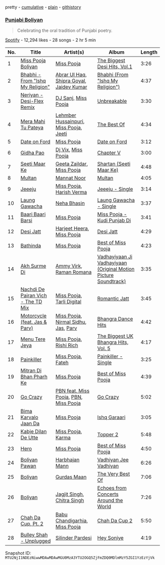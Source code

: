 pretty - [cumulative](/playlists/cumulative/37i9dQZF1DWYvgG8eEwPaP.md) - [plain](/playlists/plain/37i9dQZF1DWYvgG8eEwPaP) - [githistory](https://github.githistory.xyz/mackorone/spotify-playlist-archive/blob/main/playlists/plain/37i9dQZF1DWYvgG8eEwPaP)

### [Punjabi Boliyan](https://open.spotify.com/playlist/37i9dQZF1DWYvgG8eEwPaP)

> Celebrating the oral tradition of Punjabi poetry.

[Spotify](https://open.spotify.com/user/spotify) - 12,294 likes - 28 songs - 2 hr 5 min

| No. | Title | Artist(s) | Album | Length |
|---|---|---|---|---|
| 1 | [Miss Pooja Boliyan](https://open.spotify.com/track/5WBWieyRiaNL3c8hJe9o0m) | [Miss Pooja](https://open.spotify.com/artist/0DyXyd0D6fMUsuD6yONANx) | [The Biggest Desi Hits, Vol.1](https://open.spotify.com/album/4sLPyGhZ7aSuX5o7NJEdmy) | 3:26 |
| 2 | [Bhabhi \- From "Ishq My Religion"](https://open.spotify.com/track/1scZ5UKdbOv8XBtVH7c43V) | [Abrar Ul Haq](https://open.spotify.com/artist/5Z1MqXZgG3ooTyK3oqQVpw), [Shipra Goyal](https://open.spotify.com/artist/7gOZcXPfLtLbFgUyHGV7cZ), [Jaidev Kumar](https://open.spotify.com/artist/3jFf4UnboFrqsHZA8qBkH8) | [Bhabhi \(From "Ishq My Religion"\)](https://open.spotify.com/album/3PSh4IapNx8UAzagdJ8UYT) | 4:37 |
| 3 | [Neriyan \- Desi\-Flex Remix](https://open.spotify.com/track/2qeOC4INMJQTGTxBxOH8Li) | [DJ Sanj](https://open.spotify.com/artist/1kfqHPfj8yygKGMD3NrDE5), [Miss Pooja](https://open.spotify.com/artist/0DyXyd0D6fMUsuD6yONANx) | [Unbreakable](https://open.spotify.com/album/0iMtL5czlwziTmdnEe7v2A) | 3:30 |
| 4 | [Mera Mahi Tu Pateya](https://open.spotify.com/track/7LfMSGFnFIsEXl0qrCOns9) | [Lehmber Hussainpuri](https://open.spotify.com/artist/7w4cOzDZ5rfomlKHfunmbV), [Miss Pooja](https://open.spotify.com/artist/0DyXyd0D6fMUsuD6yONANx), [Jeeti](https://open.spotify.com/artist/0yqLAqvEr9ZXO4faQUObL9) | [The Best Of](https://open.spotify.com/album/4qQpcuOPa0gf9u5FMfmCSe) | 4:34 |
| 5 | [Date on Ford](https://open.spotify.com/track/3vpVc8rECvMxRZfeeYH41k) | [Miss Pooja](https://open.spotify.com/artist/0DyXyd0D6fMUsuD6yONANx) | [Date on Ford](https://open.spotify.com/album/10HZwOxWii41Fz0eNgetaW) | 3:12 |
| 6 | [Gidha Pao](https://open.spotify.com/track/1BkrWeaFsiMEoe00xoMPHc) | [Dj Vix](https://open.spotify.com/artist/5C2hod2OHi2TpmWG4XNQjS), [Miss Pooja](https://open.spotify.com/artist/0DyXyd0D6fMUsuD6yONANx) | [Chapter V](https://open.spotify.com/album/29rY1iTeNob4RkzjILu5gA) | 3:00 |
| 7 | [Seeti Maar Ke](https://open.spotify.com/track/5NiLpcsWJnKqftntyvyyEV) | [Geeta Zaildar](https://open.spotify.com/artist/78rdC4FvVaOJmEgfjlUi4a), [Miss Pooja](https://open.spotify.com/artist/0DyXyd0D6fMUsuD6yONANx) | [Shartan \(Seeti Maar Ke\)](https://open.spotify.com/album/0D6ZUI004iUbOCzeOPDWX6) | 4:48 |
| 8 | [Multan](https://open.spotify.com/track/2Qr6caRtWpQitY0t7qjsxi) | [Mannat Noor](https://open.spotify.com/artist/0TxBLummgAxRkxn21HrLDp) | [Multan](https://open.spotify.com/album/0QQwhLBFDqjzMiWYcQaiNi) | 4:05 |
| 9 | [Jeeeju](https://open.spotify.com/track/1X0JotKLOpb3sC89s620aK) | [Miss Pooja](https://open.spotify.com/artist/0DyXyd0D6fMUsuD6yONANx), [Harish Verma](https://open.spotify.com/artist/6JfYDFQWMlAMizvlVIMdFX) | [Jeeeju \- Single](https://open.spotify.com/album/3cXErCpIhNdqibrsVyPBTm) | 3:14 |
| 10 | [Laung Gawacha](https://open.spotify.com/track/7mgGEXpbBMCOHgIUqdfARm) | [Neha Bhasin](https://open.spotify.com/artist/4E5oyNFcB3uXLkLdjYmP9Z) | [Laung Gawacha \- Single](https://open.spotify.com/album/1mO4qPhqz1SPVTgvHve7ak) | 3:37 |
| 11 | [Baari Baari Barsi](https://open.spotify.com/track/2xCdRazgyBUYtPtEaxrFw3) | [Miss Pooja](https://open.spotify.com/artist/0DyXyd0D6fMUsuD6yONANx) | [Miss Pooja \- Kudi Punjab Di](https://open.spotify.com/album/5MV1TtROzY1r75MunvHdeY) | 3:41 |
| 12 | [Desi Jatt](https://open.spotify.com/track/5xC73xyQ9Wiyn7IphIepjQ) | [Harjeet Heera](https://open.spotify.com/artist/4ij4nj6ZPn7T4FFE9knGCI), [Miss Pooja](https://open.spotify.com/artist/0DyXyd0D6fMUsuD6yONANx) | [Desi Jatt](https://open.spotify.com/album/7f8hL1HTI0j1J5DrAObD4v) | 4:29 |
| 13 | [Bathinda](https://open.spotify.com/track/3PXMOjduIIgqtEKCa9JEML) | [Miss Pooja](https://open.spotify.com/artist/0DyXyd0D6fMUsuD6yONANx) | [Best of Miss Pooja](https://open.spotify.com/album/7KOSz005q6xlD4bfCKcSw0) | 4:23 |
| 14 | [Akh Surme Di](https://open.spotify.com/track/0CQfzve7uGmOSWjAsQSZSe) | [Ammy Virk](https://open.spotify.com/artist/2RlWC7XKizSOsZ8F3uGi59), [Raman Romana](https://open.spotify.com/artist/7mJ4nj92W37kxFUmTZXpbv) | [Vadhayiyaan Ji Vadhayiyaan \(Original Motion Picture Soundtrack\)](https://open.spotify.com/album/200xbCAhb4tXcR8UWOkz8p) | 3:35 |
| 15 | [Nachdi De Pairan Vich \- The TD Mix](https://open.spotify.com/track/37Jyck288MWxC42kimJTf7) | [Miss Pooja](https://open.spotify.com/artist/0DyXyd0D6fMUsuD6yONANx), [Tarli Digital](https://open.spotify.com/artist/3HnnQuxIRLSc69XMDesEbr) | [Romantic Jatt](https://open.spotify.com/album/0AWuL0QXKaLRjh0WwndvgL) | 3:45 |
| 16 | [Motorcycle \(feat\. Jas & Parv\)](https://open.spotify.com/track/3FCM9ml9B68NohWFkHTBBC) | [Miss Pooja](https://open.spotify.com/artist/0DyXyd0D6fMUsuD6yONANx), [Nirmal Sidhu](https://open.spotify.com/artist/5WhL0sP8YGFIVZmbSVZsMD), [Jas](https://open.spotify.com/artist/5KuD9S59fTMTIaDRDIFme2), [Parv](https://open.spotify.com/artist/71j4xwlyEnBQ92JgCXJe2i) | [Bhangra Dance Hits](https://open.spotify.com/album/1ZQKNF5ON8Ihz1YWgXF7QK) | 4:42 |
| 17 | [Menu Tere Jeya](https://open.spotify.com/track/7oojiUzsQZz52EC36joBzT) | [Miss Pooja](https://open.spotify.com/artist/0DyXyd0D6fMUsuD6yONANx), [Rishi Rich](https://open.spotify.com/artist/2DpITTpb4v5SQtB3iA4A44) | [The Biggest UK Bhangra Hits, Vol\. 5](https://open.spotify.com/album/3cQ7UsnZzJI9NY2FLi8Dr8) | 4:17 |
| 18 | [Painkiller](https://open.spotify.com/track/2a7Mun0qIv8Xr0raXZwAP7) | [Miss Pooja](https://open.spotify.com/artist/0DyXyd0D6fMUsuD6yONANx), [Fateh](https://open.spotify.com/artist/1t44XSPiW7z8PebleCo7uP) | [Painkiller \- Single](https://open.spotify.com/album/5xnkPSxaEFhsc2pu019e66) | 3:25 |
| 19 | [Mitran Di Bhan Pharh Ke](https://open.spotify.com/track/6ZTlIOLbOEX8Pp1A4DQyXA) | [Miss Pooja](https://open.spotify.com/artist/0DyXyd0D6fMUsuD6yONANx) | [Best of Miss Pooja](https://open.spotify.com/album/7KOSz005q6xlD4bfCKcSw0) | 4:39 |
| 20 | [Go Crazy](https://open.spotify.com/track/2UWwYNUvpSUt9TswL2PnoP) | [PBN feat\. Miss Pooja](https://open.spotify.com/artist/6S8WjXM62zxBkAmNDNf8c2), [PBN](https://open.spotify.com/artist/0VzfZ6oTUwavynHoN4Uuxf), [Miss Pooja](https://open.spotify.com/artist/0DyXyd0D6fMUsuD6yONANx) | [Go Crazy](https://open.spotify.com/album/5f2JoCISsqCwYbU5jA3JNR) | 5:02 |
| 21 | [Bima Karvalo Jaan Da](https://open.spotify.com/track/3551XCfyJxPxF8CJOpMr1x) | [Miss Pooja](https://open.spotify.com/artist/0DyXyd0D6fMUsuD6yONANx) | [Ishq Garaari](https://open.spotify.com/album/4BLtAkUxm6i28Nfmy9MKzs) | 3:05 |
| 22 | [Kabje Dilan De Utte](https://open.spotify.com/track/0oCs10Oiv3cYIWJroRX8b5) | [Miss Pooja](https://open.spotify.com/artist/0DyXyd0D6fMUsuD6yONANx), [Karma](https://open.spotify.com/artist/4Ob3TujwOSI66XNXNnRFgo) | [Topper 2](https://open.spotify.com/album/5WdMXD6hfOtFXkqv2gdnW3) | 5:48 |
| 23 | [Hero](https://open.spotify.com/track/4rSS0Kijdp54ZKIu3mnVhx) | [Miss Pooja](https://open.spotify.com/artist/0DyXyd0D6fMUsuD6yONANx) | [Best of Miss Pooja](https://open.spotify.com/album/7KOSz005q6xlD4bfCKcSw0) | 4:50 |
| 24 | [Boliyan Pawan](https://open.spotify.com/track/4kubMMoSAEH8bV6UW0cb6W) | [Harbhajan Mann](https://open.spotify.com/artist/6NhiWVGtq25QmacOUbTXKf) | [Vadhiyan Jee Vadhiyan](https://open.spotify.com/album/2EWn5S5AWvWycIdT5i58FM) | 6:26 |
| 25 | [Boliyan](https://open.spotify.com/track/5FEeDDrfetiUrWDTT6pI1K) | [Gurdas Maan](https://open.spotify.com/artist/3ttzOzBpRWRBzhn6thqhdT) | [The Very Best Of](https://open.spotify.com/album/3OyG3px0xOAfvJ5pG2XlZm) | 7:06 |
| 26 | [Boliyan](https://open.spotify.com/track/07lOAKy8MyhUrwUgti4R4l) | [Jagjit Singh](https://open.spotify.com/artist/2ijWbN5KykTYiBoVmhzCTU), [Chitra Singh](https://open.spotify.com/artist/6pDga1iElP4dCa4S5bYvoo) | [Echoes from Concerts Around the World](https://open.spotify.com/album/6H41S3gR08WIQ8bT33SqoH) | 7:26 |
| 27 | [Chah Da Cup, Pt\. 2](https://open.spotify.com/track/0FfqoDtNVC7pSoyVz9MvaL) | [Babu Chandigarhia](https://open.spotify.com/artist/2chDSHehyzR81P7jIxq2nB), [Miss Pooja](https://open.spotify.com/artist/0DyXyd0D6fMUsuD6yONANx) | [Chah Da Cup 2](https://open.spotify.com/album/23iXMTjeU5SFld7PiX3Nnd) | 5:50 |
| 28 | [Bulley Shah \- Unplugged](https://open.spotify.com/track/4BlL9VYXAYuXc1vNpz6Dc6) | [Silinder Pardesi](https://open.spotify.com/artist/7DAQ0MYm1LQ00GbF7OrtZO) | [Hey Soniye](https://open.spotify.com/album/5A7GfTsFQTO3yiOeJUC9HP) | 4:19 |

Snapshot ID: `MTU2NjI1NDEzNiwwMDAwMDAwMGU0MzA3YTU2OGQ5ZjFmZDQ0MDlmMzY5ZGI1YzEzYjVk`
